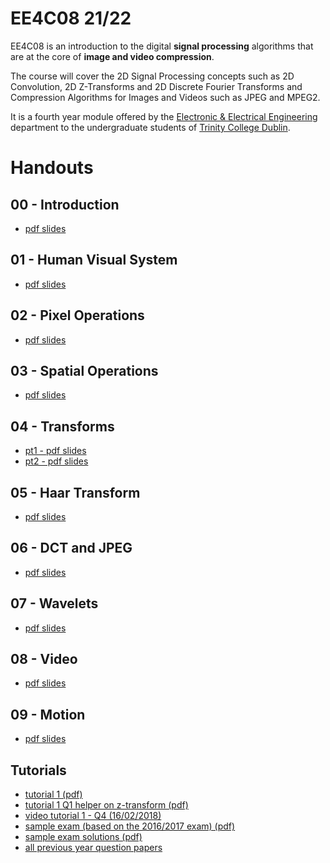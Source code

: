 # EE4C08 21/22

EE4C08 is an introduction to the digital **signal processing**
algorithms that are at the core of **image and video compression**.

The course will cover the 2D Signal Processing concepts such as 2D
Convolution, 2D Z-Transforms and 2D Discrete Fourier Transforms and
Compression Algorithms for Images and Videos such as JPEG and MPEG2.

It is a fourth year module offered by the [Electronic & Electrical
Engineering](https://www.tcd.ie/eleceng/) department to the
undergraduate students of [Trinity College
Dublin](https://www.tcd.ie).

# Handouts

## 00 - Introduction

* [pdf slides](/handouts/handout-00-introduction.pdf)


## 01 - Human Visual System

* [pdf slides](/handouts/handout-01-human-visual-system.pdf)

## 02 - Pixel Operations

* [pdf slides](/handouts/handout-02-pixelops.pdf)

## 03 - Spatial Operations

* [pdf slides](/handouts/handout-03-spatialops.pdf)


## 04 - Transforms

* [pt1 - pdf slides](/handouts/handout-04-xforms-pt1.pdf)
* [pt2 - pdf slides](/handouts/handout-04-xforms-pt2.pdf)

## 05 - Haar Transform

* [pdf slides](/handouts/handout-05-haar.pdf)


## 06 - DCT and JPEG

* [pdf slides](/handouts/handout-06-jpeg.pdf)


## 07 - Wavelets

* [pdf slides](/handouts/handout-07-wavelets.pdf)

## 08 - Video

* [pdf slides](/handouts/handout-08-video.pdf)

## 09 - Motion

* [pdf slides](/handouts/handout-09-motion.pdf)

## Tutorials
* [tutorial 1 (pdf)](/tutorials/tutorial-01.pdf)
* [tutorial 1 Q1 helper on z-transform (pdf)](/tutorials/tutorial-01-helper.pdf)
* [video tutorial 1 - Q4 (16/02/2018)](https://youtu.be/UwuosXZgu2I)
* [sample exam (based on the 2016/2017 exam) (pdf)](/tutorials/EEC08-sample-exam.pdf)
* [sample exam solutions (pdf)](/tutorials/EE4C08-sample-exam-solution.pdf)
* [all previous year question papers](/tutorials/)



